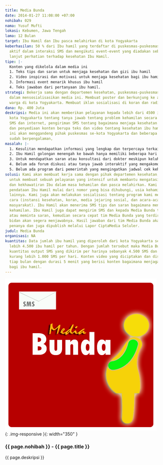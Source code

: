```yaml
---
title: Media Bunda
date: 2014-01-27 11:08:00 +07:00
nohibah: 029
nama: Yusuf Mufti
lokasi: Kebumen, Jawa Tengah
lama: 12 Bulan
target: Ibu Hamil dan Ibu pasca melahirkan di kota Yogyakarta
keberhasilan: 50 % dari Ibu hamil yang terdaftar di puskesmas-puskesmas di kota Yogyakarta
  aktif dalam interaksi SMS dan mengikuti event-event yang diadakan sebagai tindak
  lanjut perhatian terhadap kesehatan Ibu Hamil.
tipe: |-
  Konten yang dikelola dalam media ini
  1. Teks tips dan saran untuk menjaga kesehatan dan gizi ibu hamil
  2. Video inspirasi dan motivasi untuk menjaga kesehatan bagi ibu hamil
  3. Informasi event menarik khusus ibu hamil
  4. Teks jawaban dari pertanyaan ibu hamil.
strategi: Bekerja sama dengan departemen kesehatan, puskesmas-puskesmas di kota Yogyakarta
  dalam mensosialisasikan media ini. Membuat poster dan berkunjung ke acara-acara
  warga di kota Yogyakarta. Membuat iklan sosialisasi di koran dan radio.
dana: Rp. 400 Juta
deskripsi: Media ini akan memberikan pelayanan kepada lebih dari 4500 ibu hamil di
  kota Yogyakarta tentang tanya jawab tentang problem kehamilan secara cepat melalui
  SMS dan internet, pengiriman SMS tentang bagaimana menjaga kesehatan ibu hamil,
  dan penyediaan konten berupa teks dan video tentang kesehatan ibu hamil. Proyek
  ini akan menggandeng pihak puskesmas se-kota Yogyakarta dan beberapa bidan yang
  sudah berpengalaman,
masalah: |-
  1. Kesulitan mendapatkan informasi yang lengkap dan terpercaya terkait menjaga kehamilan, kesehatan, dan perawatan setelah melahirkan.
  2. Ibu Hamil golongan menengah ke bawah hanya memiliki beberapa hari kerja untuk berkonsultasi di puskesmas. Pelayanan puskesmas sendiri dibuka mulai pukul 08.00 hingga pukul 11.00. Bila ada keluhan terkait kehamilan di luar waktu tersebut mereka kesulitan mendapatkan pelayanan informasi dan saran untuk keluhan mereka.
  3. Untuk mendapatkan saran atau konsultasi dari dokter meskipun keluhan sederhana Ibu Hamil harus menunggu antrian yang tidak sebentar.
  4. Belum ada forum diskusi atau tanya jawab interaktif yang mengakomodir keluhan-keluhan secara cepat dengan alternatif jenis media yang beragam agar Ibu Hamil dapat mendapatkan solusi dengan efektif
  5. Belum ada program dari pemerintah yang mengingatkan jadwal cek kehamilan Ibu Hamil dan saran gizi berkala secara langsung ke seluler Ibu Hamil
solusi: Kami akan membuat kerja sama dengan pihak departemen kesehatan, pihak puskesmas-puskesmas
  untuk membuat sebuah pelayanan yang intensif untuk membantu mengatasi keluhan-keluhan
  dan kekhawatiran Ibu dalam masa kehamilan dan pasca melahirkan. Kami akan mengadakan
  pendataan Ibu Hamil mulai dari nomor yang bisa dihubungi, usia kehamilan, alamat,dan
  lainnya. Kami juga akan melakukan sosialisasi tentang program kami melalui berbagai
  cara (instansi kesehatan, koran, media jejaring sosial, dan acara-acara perkumpulan
  masyarakat). Ibu Hamil akan menerima SMS tips dan saran bagaimana menjaga kesehatan
  kehamilan. Ibu Hamil juga dapat mengirim SMS dan kepada Media Bunda tentang keluhan
  atau meminta saran, kemudian secara cepat tim Media Bunda yang terdiri dari 5 orang
  bidan akan segera menjawabnya. Hasil jawaban dari tim Media Bunda akan dikirim ke
  penanya dan juga dipublish melalui Lapor CiptaMedia Seluler.
judul: Media Bunda
organisasi: NA
kuantitas: Data jumlah ibu hamil yang diperoleh dari kota Yogyakarta sebanyak kurang
  lebih 4.500 ibu hamil per tahun. Dengan jumlah tersebut maka Media Bunda menghitung
  kuantitas output SMS yang dikirim per harinya sebanyak 4.500 SMS dan SMS yang diterima
  kurang lebih 1.000 SMS per hari. Konten video yang diciptakan dan disebarkan 1 video
  tiap bulan dengan durasi 5 menit yang berisi konten bagaimana menjaga kesehatan
  bagi ibu hamil.
---
```


![029](/static/img/hibahcms/029.png){: .img-responsive }{: width="350" }

### {{ page.nohibah }} - {{ page.title }}

{{ page.deskripsi }}
